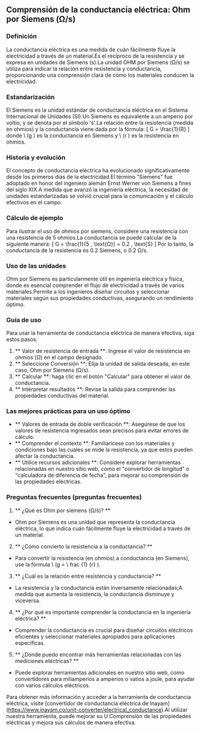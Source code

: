 ## Comprensión de la conductancia eléctrica: Ohm por Siemens (Ω/s)

### Definición
La conductancia eléctrica es una medida de cuán fácilmente fluye la electricidad a través de un material.Es el recíproco de la resistencia y se expresa en unidades de Siemens (s).La unidad OHM por Siemens (Ω/s) se utiliza para indicar la relación entre resistencia y conductancia, proporcionando una comprensión clara de cómo los materiales conducen la electricidad.

### Estandarización
El Siemens es la unidad estándar de conductancia eléctrica en el Sistema Internacional de Unidades (SI).Un Siemens es equivalente a un amperio por voltio, y se denota por el símbolo 's'.La relación entre la resistencia (medida en ohmios) y la conductancia viene dada por la fórmula:
\[ G = \frac{1}{R} \]
donde \ (g \) es la conductancia en Siemens y \ (r \) es la resistencia en ohmios.

### Historia y evolución
El concepto de conductancia eléctrica ha evolucionado significativamente desde los primeros días de la electricidad.El término "Siemens" fue adoptado en honor del ingeniero alemán Ernst Werner von Siemens a fines del siglo XIX.A medida que avanzó la ingeniería eléctrica, la necesidad de unidades estandarizadas se volvió crucial para la comunicación y el cálculo efectivos en el campo.

### Cálculo de ejemplo
Para ilustrar el uso de ohmios por siemens, considere una resistencia con una resistencia de 5 ohmios.La conductancia se puede calcular de la siguiente manera:
\[ G = \frac{1}{5 \, \text{Ω}} = 0.2 \, \text{S} \]
Por lo tanto, la conductancia de la resistencia es 0.2 Siemens, o 0.2 Ω/s.

### Uso de las unidades
Ohm por Siemens es particularmente útil en ingeniería eléctrica y física, donde es esencial comprender el flujo de electricidad a través de varios materiales.Permite a los ingenieros diseñar circuitos y seleccionar materiales según sus propiedades conductivas, asegurando un rendimiento óptimo.

### Guía de uso
Para usar la herramienta de conductancia eléctrica de manera efectiva, siga estos pasos:
1. ** Valor de resistencia de entrada **: Ingrese el valor de resistencia en ohmios (Ω) en el campo designado.
2. ** Seleccione Conversión **: Elija la unidad de salida deseada, en este caso, Ohm por Siemens (Ω/s).
3. ** Calcular **: haga clic en el botón "Calcular" para obtener el valor de conductancia.
4. ** Interpretar resultados **: Revise la salida para comprender las propiedades conductivas del material.

### Las mejores prácticas para un uso óptimo
- ** Valores de entrada de doble verificación **: Asegúrese de que los valores de resistencia ingresados ​​sean precisos para evitar errores de cálculo.
- ** Comprender el contexto **: Familiarícese con los materiales y condiciones bajo las cuales se mide la resistencia, ya que estos pueden afectar la conductancia.
- ** Utilice recursos adicionales **: Considere explorar herramientas relacionadas en nuestro sitio web, como el "convertidor de longitud" o "calculadora de diferencia de fecha", para mejorar su comprensión de las propiedades eléctricas.

### Preguntas frecuentes (preguntas frecuentes)

1. ** ¿Qué es Ohm por siemens (Ω/s)? **
- Ohm por Siemens es una unidad que representa la conductancia eléctrica, lo que indica cuán fácilmente fluye la electricidad a través de un material.

2. ** ¿Cómo convierto la resistencia a la conductancia? **
- Para convertir la resistencia (en ohmios) a conductancia (en Siemens), use la fórmula \ (g = \ frac {1} {r} \).

3. ** ¿Cuál es la relación entre resistencia y conductancia? **
- La resistencia y la conductancia están inversamente relacionadas;A medida que aumenta la resistencia, la conductancia disminuye y viceversa.

4. ** ¿Por qué es importante comprender la conductancia en la ingeniería eléctrica? **
- Comprender la conductancia es crucial para diseñar circuitos eléctricos eficientes y seleccionar materiales apropiados para aplicaciones específicas.

5. ** ¿Dónde puedo encontrar más herramientas relacionadas con las mediciones eléctricas? **
- Puede explorar herramientas adicionales en nuestro sitio web, como convertidores para miliamperios a amperios o vatios a joule, para ayudar con varios cálculos eléctricos.

Para obtener más información y acceder a la herramienta de conductancia eléctrica, visite [convertidor de conductancia eléctrica de Inayam] (https://www.inayam.co/unit-converter/electrical_conductance).Al utilizar nuestra herramienta, puede mejorar su U Comprensión de las propiedades eléctricas y mejora sus cálculos de manera efectiva.